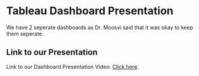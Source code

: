 # Tableau Dashboard Presentation
We have 2 seperate dashboards as Dr. Moosvi said that it was okay to keep them seperate.
## Link to our Presentation
Link to our Dashboard Presentation Video: [Click here](https://youtu.be/ffVE5CEiha0).
